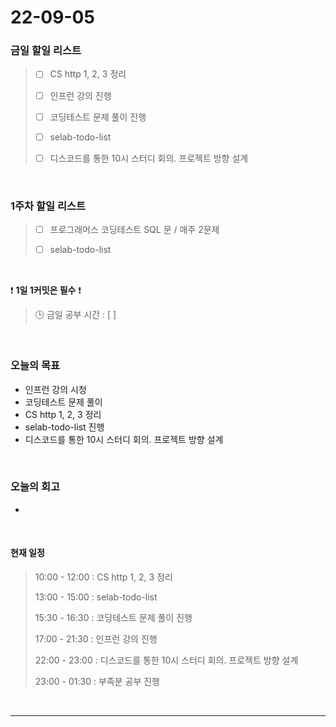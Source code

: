 # 22-09-05
 ### 금일 할일 리스트
> - [ ]  CS http 1, 2, 3 정리
>
> - [ ]  인프런 강의 진행
>
> - [ ]  코딩테스트 문제 풀이 진행
>
> - [ ]  selab-todo-list
>
> - [ ]  디스코드를 통한 10시 스터디 회의. 프로젝트 방향 설계

<br/>

### 1주차 할일 리스트  

> - [ ]  프로그래머스 코딩테스트 SQL 문 / 매주 2문제  
>
> - [ ]  selab-todo-list

<br/>

❗ **1일 1커밋은 필수** ❗
> 🕒 금일 공부 시간 :  [  ]    
  
<br/>

### 오늘의 목표
- 인프런 강의 시청
- 코딩테스트 문제 풀이
- CS http 1, 2, 3 정리
- selab-todo-list 진행
- 디스코드를 통한 10시 스터디 회의. 프로젝트 방향 설계

<br>

### 오늘의 회고
- 

<br>

#### 현재 일정  
> 10:00 - 12:00 : CS http 1, 2, 3 정리
>
> 13:00 - 15:00 : selab-todo-list
>
> 15:30 - 16:30 : 코딩테스트 문제 풀이 진행
>
> 17:00 - 21:30 : 인프런 강의 진행
>
> 22:00 - 23:00 : 디스코드를 통한 10시 스터디 회의. 프로젝트 방향 설계
>
> 23:00 - 01:30 : 부족분 공부 진행

<br/>

------------  